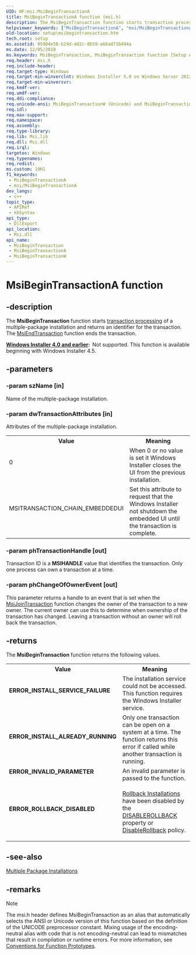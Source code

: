 ```yaml
---
UID: NF:msi.MsiBeginTransactionA
title: MsiBeginTransactionA function (msi.h)
description: The MsiBeginTransaction function starts transaction processing of a multiple-package installation and returns an identifier for the transaction. (ANSI)
helpviewer_keywords: ["MsiBeginTransactionA", "msi/MsiBeginTransactionA"]
old-location: setup\msibegintransaction.htm
tech.root: setup
ms.assetid: 05904e58-b24d-4d2c-8b59-a66ad71b494a
ms.date: 12/05/2018
ms.keywords: MsiBeginTransaction, MsiBeginTransaction function [Setup API], MsiBeginTransactionA, MsiBeginTransactionW, msi/MsiBeginTransaction, msi/MsiBeginTransactionA, msi/MsiBeginTransactionW, setup.msibegintransaction
req.header: msi.h
req.include-header: 
req.target-type: Windows
req.target-min-winverclnt: Windows Installer 5.0 on Windows Server 2012, Windows 8, Windows Server 2008 R2 or Windows 7. Windows Installer 4.5 on Windows Vista, Windows XP, Windows Server 2003, and Windows Server 2008. See the Windows Installer Run-Time Requirements for information about the minimum Windows service pack that is required by a Windows Installer version.
req.target-min-winversvr: 
req.kmdf-ver: 
req.umdf-ver: 
req.ddi-compliance: 
req.unicode-ansi: MsiBeginTransactionW (Unicode) and MsiBeginTransactionA (ANSI)
req.idl: 
req.max-support: 
req.namespace: 
req.assembly: 
req.type-library: 
req.lib: Msi.lib
req.dll: Msi.dll
req.irql: 
targetos: Windows
req.typenames: 
req.redist: 
ms.custom: 19H1
f1_keywords:
 - MsiBeginTransactionA
 - msi/MsiBeginTransactionA
dev_langs:
 - c++
topic_type:
 - APIRef
 - kbSyntax
api_type:
 - DllExport
api_location:
 - Msi.dll
api_name:
 - MsiBeginTransaction
 - MsiBeginTransactionA
 - MsiBeginTransactionW
---
```


# MsiBeginTransactionA function


## -description

The  <b>MsiBeginTransaction</b> function starts <a href="/windows/desktop/Msi/t-gly">transaction processing</a> of a multiple-package installation and returns an identifier for the transaction. The  <a href="/windows/desktop/api/msi/nf-msi-msiendtransaction">MsiEndTransaction</a> function ends  the transaction.

<b><a href="/windows/desktop/Msi/not-supported-in-windows-installer-4-0">Windows Installer 4.0 and earlier</a>:  </b>Not supported. This function is available beginning with Windows Installer 4.5.

## -parameters

### -param szName [in]

Name of the multiple-package installation.

### -param dwTransactionAttributes [in]

Attributes of the multiple-package installation. 

<table>
<tr>
<th>Value</th>
<th>Meaning</th>
</tr>
<tr>
<td width="40%">
<dl>
<dt>0</dt>
</dl>
</td>
<td width="60%">
When 0 or no value is set it Windows Installer closes the UI from the previous installation.

</td>
</tr>
<tr>
<td width="40%">
<dl>
<dt>MSITRANSACTION_CHAIN_EMBEDDEDUI</dt>
</dl>
</td>
<td width="60%">
Set this attribute to request that the Windows Installer not shutdown the embedded UI until the transaction is complete.

</td>
</tr>
</table>

### -param phTransactionHandle [out]

Transaction ID is a <b>MSIHANDLE</b> value that identifies the transaction. Only one process can own a transaction at a  time.

### -param phChangeOfOwnerEvent [out]

This parameter returns a handle to an event that  is set when the <a href="/windows/desktop/api/msi/nf-msi-msijointransaction">MsiJoinTransaction</a> function changes the owner of the transaction to a new owner. The current owner can use this to determine when ownership of the transaction has changed. Leaving a transaction without an owner will roll back the transaction.

## -returns

The <b>MsiBeginTransaction</b> function returns the following values.
					

<table>
<tr>
<th>Value</th>
<th>Meaning</th>
</tr>
<tr>
<td width="40%">
<dl>
<dt><b>ERROR_INSTALL_SERVICE_FAILURE</b></dt>
</dl>
</td>
<td width="60%">
The installation service could not be accessed. This function requires the Windows Installer service.

</td>
</tr>
<tr>
<td width="40%">
<dl>
<dt><b>ERROR_INSTALL_ALREADY_RUNNING</b></dt>
</dl>
</td>
<td width="60%">
Only one transaction can be open on a system at a time. The function returns this error if  called while another transaction is running.

</td>
</tr>
<tr>
<td width="40%">
<dl>
<dt><b>ERROR_INVALID_PARAMETER</b></dt>
</dl>
</td>
<td width="60%">
An invalid parameter is passed to the function.

</td>
</tr>
<tr>
<td width="40%">
<dl>
<dt><b>ERROR_ROLLBACK_DISABLED</b></dt>
</dl>
</td>
<td width="60%">

<a href="/windows/desktop/Msi/rollback-installation">Rollback Installations</a> have been disabled by the <a href="/windows/desktop/Msi/-disablerollback">DISABLEROLLBACK</a> property or <a href="/windows/desktop/Msi/disablerollback">DisableRollback</a> policy.     

</td>
</tr>
</table>

## -see-also

<a href="/windows/desktop/Msi/multiple-package-installations">Multiple Package Installations</a>

## -remarks

> [!NOTE]
> The msi.h header defines MsiBeginTransaction as an alias that automatically selects the ANSI or Unicode version of this function based on the definition of the UNICODE preprocessor constant. Mixing usage of the encoding-neutral alias with code that is not encoding-neutral can lead to mismatches that result in compilation or runtime errors. For more information, see [Conventions for Function Prototypes](/windows/win32/intl/conventions-for-function-prototypes).
